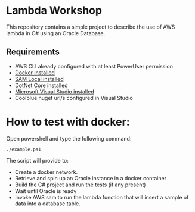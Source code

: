 ﻿# Lambda Workshop
This repository contains a simple project to describe the use of AWS lambda in C# using an Oracle Database.

## Requirements

* AWS CLI already configured with at least PowerUser permission
* [Docker installed](https://www.docker.com/community-edition)
* [SAM Local installed](https://github.com/awslabs/aws-sam-cli)
* [DotNet Core installed](https://www.microsoft.com/net/download)
* [Microsoft Visual Studio installed](https://visualstudio.microsoft.com/downloads/)
* Coolblue nuget url/s configured in Visual Studio


# How to test with docker: 
Open powershell and type the following command: 
```
./example.ps1
```

The script will provide to: 
* Create a docker network.
* Retrieve and spin up an Oracle instance in a docker container
* Build the C# project and run the tests (if any present)
* Wait until Oracle is ready
* Invoke AWS sam to run the lambda function that will insert a sample of data into a database table.
